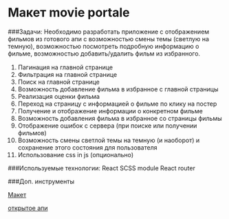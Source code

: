 # Макет movie portale

###Задачи:
Необходимо разработать приложение с отображением фильмов из готового апи с возможностью смены темы (светлую на темную), возможностью посмотреть подробную информацию о фильме, возможностью добавить/удалить фильм из избранного.

1. Пагинация на главной странице <img src="https://www.freepng.ru/png-chp7b9/download.html" alt="" width="15px" height="15px">
2. Фильтрация на главной странице <img src="путь к файлу" alt="">
3. Поиск на главной странице <img src="путь к файлу" alt="">
4. Возможность добавление фильма в избранное с главной страницы <img src="путь к файлу" alt="">
5. Реализация оценки фильма <img src="путь к файлу" alt="">
6. Переход на страницу с информацией о фильме по клику на постер <img src="путь к файлу" alt="">
7. Получение и отображение информации о конкретном фильме <img src="путь к файлу" alt="">
8. Возможность добавления фильма в избранное со страницы фильмы <img src="путь к файлу" alt="">
9. Отображение ошибок с сервера (при поиске или получении фильмов) <img src="путь к файлу" alt="">
10. Возможность смены светлой темы на темную (и наоборот) и сохранение этого состояния для пользователя <img src="путь к файлу" alt="">
11. Использование css in js (опционально) <img src="путь к файлу" alt="">

###Используемые технологии:
 React
 SCSS module
 React router



###Доп. инструменты

[Макет](https://www.figma.com/file/wh1ofEKHAz27ynZh4gtNv3/Webant-%D0%A2%D0%B5%D1%81%D1%82%D0%BE%D0%B2%D0%BE%D0%B5-%D0%B7%D0%B0%D0%B4%D0%B0%D0%BD%D0%B8%D0%B5-LANDING%2CBB%2CE-L-Frontend?node-id=0%3A1)

[открытое апи](https://yts.mx/api/v2/list_movies.json)





